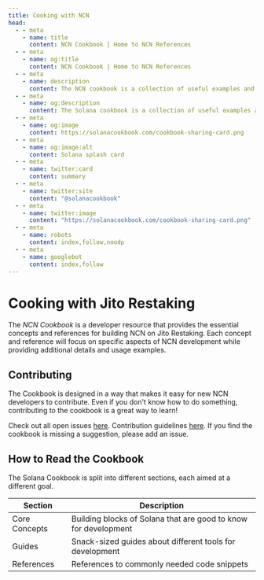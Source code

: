 ```yaml
---
title: Cooking with NCN
head:
  - - meta
    - name: title
      content: NCN Cookbook | Home to NCN References
  - - meta
    - name: og:title
      content: NCN Cookbook | Home to NCN References
  - - meta
    - name: description
      content: The NCN cookbook is a collection of useful examples and references for building on NCN
  - - meta
    - name: og:description
      content: The Solana cookbook is a collection of useful examples and references for building on NCN
  - - meta
    - name: og:image
      content: https://solanacookbook.com/cookbook-sharing-card.png
  - - meta
    - name: og:image:alt
      content: Solana splash card
  - - meta
    - name: twitter:card
      content: summary
  - - meta
    - name: twitter:site
      content: "@solanacookbook"
  - - meta
    - name: twitter:image
      content: "https://solanacookbook.com/cookbook-sharing-card.png"
  - - meta
    - name: robots
      content: index,follow,noodp
  - - meta
    - name: googlebot
      content: index,follow
---
```


# Cooking with Jito Restaking

The *NCN Cookbook* is a developer resource that 
provides the essential concepts and references for 
building NCN on Jito Restaking. Each concept and 
reference will focus on specific aspects of NCN 
development while providing additional details and usage 
examples.

## Contributing

The Cookbook is designed in a way that makes it easy for 
new NCN developers to contribute. Even if you 
don't know how to do something, contributing to the 
cookbook is a great way to learn!

Check out all open issues [here](https://github.com/solana-developers/solana-cookbook/issues). Contribution guidelines [here](https://github.com/solana-developers/solana-cookbook#contributing). If you find the cookbook is missing a suggestion, please add an issue.

## How to Read the Cookbook

The Solana Cookbook is split into different sections, each aimed at a different goal.

| Section       | Description |
|---------------|-----------------------------------------------------------------|
| Core Concepts | Building blocks of Solana that are good to know for development |
| Guides        | Snack-sized guides about different tools for development        |
| References    | References to commonly needed code snippets                     |